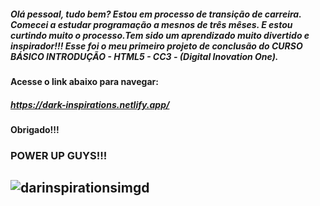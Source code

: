 #####  Olá pessoal, tudo bem? Estou em processo de transição de carreira. Comecei a estudar programação a mesnos de três mêses. E estou curtindo muito o processo.Tem sido um aprendizado muito divertido e inspirador!!! Esse foi o meu primeiro projeto de conclusão do CURSO BÁSICO INTRODUÇÃO - HTML5 - CC3 - (Digital Inovation One).
####  Acesse o link abaixo para navegar:
#####  https://dark-inspirations.netlify.app/
####  Obrigado!!!
### POWER UP GUYS!!!




## ![darinspirationsimgd](https://user-images.githubusercontent.com/96156026/153915656-286a7f94-3f18-4b3e-8a7d-911e62f741d9.jpg)
